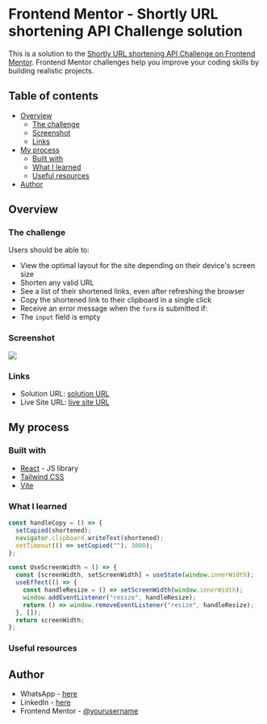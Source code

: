 # Frontend Mentor - Shortly URL shortening API Challenge solution

This is a solution to the [Shortly URL shortening API Challenge on Frontend Mentor](https://www.frontendmentor.io/challenges/url-shortening-api-landing-page-2ce3ob-G). Frontend Mentor challenges help you improve your coding skills by building realistic projects.

## Table of contents

- [Overview](#overview)
  - [The challenge](#the-challenge)
  - [Screenshot](#screenshot)
  - [Links](#links)
- [My process](#my-process)
  - [Built with](#built-with)
  - [What I learned](#what-i-learned)
  - [Useful resources](#useful-resources)
- [Author](#author)

## Overview

### The challenge

Users should be able to:

- View the optimal layout for the site depending on their device's screen size
- Shorten any valid URL
- See a list of their shortened links, even after refreshing the browser
- Copy the shortened link to their clipboard in a single click
- Receive an error message when the `form` is submitted if:
- The `input` field is empty

### Screenshot

![](./screenshot.jpg)

### Links

- Solution URL: [solution URL](https://github.com/itksweb/url-shortening)
- Live Site URL: [live site URL](https://url-shortening-api-puce.vercel.app/)

## My process

### Built with

- [React](https://reactjs.org) - JS library
- [Tailwind CSS](https://tailwindcss.com) 
- [Vite](https://vite.dev)

### What I learned

```js
const handleCopy = () => {
  setCopied(shortened);
  navigator.clipboard.writeText(shortened);
  setTimeout(() => setCopied(""), 3000);
};
```

```js
const UseScreenWidth = () => {
  const [screenWidth, setScreenWidth] = useState(window.innerWidth);
  useEffect(() => {
    const handleResize = () => setScreenWidth(window.innerWidth);
    window.addEventListener("resize", handleResize);
    return () => window.removeEventListener("resize", handleResize);
  }, []);
  return screenWidth;
};
```

### Useful resources

## Author

- WhatsApp - [here](https://wa.me/2348060719978)
- LinkedIn - [here](https://www.linkedin.com/in/kingsleyikpefan)
- Frontend Mentor - [@yourusername](https://www.frontendmentor.io/profile/itksweb)
